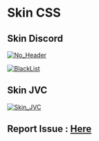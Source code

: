 # Skin CSS

## Skin Discord

<p>
  <a href="https://userstyles.world/style/21588/">
   <img src="https://badgen.net/badge/Discord/TopBar/5865F2?scale=2" alt="No_Header">
  </a>
</p>
</p>
  <a href="https://userstyles.world/style/23481/">
   <img src="https://badgen.net/badge/Discord/BlackList/5865F2?scale=2" alt="BlackList">
  </a>
</p>

## Skin JVC
<p>
  <a href="https://userstyles.world/style/17542/">
    <img src="https://badgen.net/badge/color/UI_2023/orange?label=&scale=2" alt="Skin_JVC">
  </a>
</p>


## Report Issue : [Here](../../issues)
